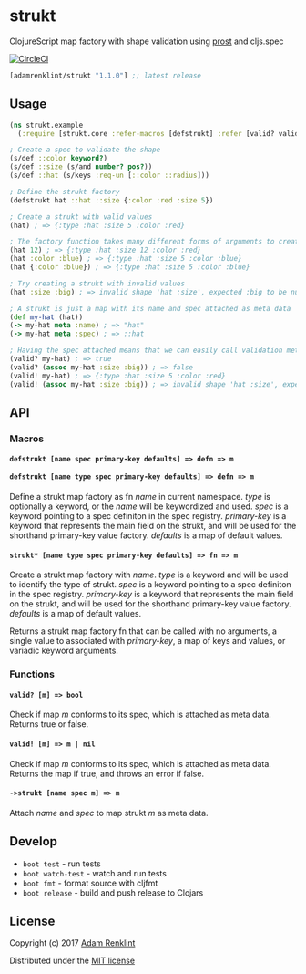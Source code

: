 # strukt

ClojureScript map factory with shape validation using [prost](https://github.com/adamrenklint/prost) and cljs.spec

[![CircleCI](https://circleci.com/gh/adamrenklint/strukt.svg?style=svg)](https://circleci.com/gh/adamrenklint/strukt)

```clojure
[adamrenklint/strukt "1.1.0"] ;; latest release
```

## Usage

```clojure
(ns strukt.example
  (:require [strukt.core :refer-macros [defstrukt] :refer [valid? valid!]]))

; Create a spec to validate the shape
(s/def ::color keyword?)
(s/def ::size (s/and number? pos?))
(s/def ::hat (s/keys :req-un [::color ::radius]))

; Define the strukt factory
(defstrukt hat ::hat ::size {:color :red :size 5})

; Create a strukt with valid values
(hat) ; => {:type :hat :size 5 :color :red}

; The factory function takes many different forms of arguments to create a new strukt map
(hat 12) ; => {:type :hat :size 12 :color :red}
(hat :color :blue) ; => {:type :hat :size 5 :color :blue}
(hat {:color :blue}) ; => {:type :hat :size 5 :color :blue}

; Try creating a strukt with invalid values
(hat :size :big) ; => invalid shape 'hat :size', expected :big to be number? via :strukt.example/hat > :strukt.example/size

; A strukt is just a map with its name and spec attached as meta data
(def my-hat (hat))
(-> my-hat meta :name) ; => "hat"
(-> my-hat meta :spec) ; => ::hat

; Having the spec attached means that we can easily call validation methods, without having to pass the spec all the time
(valid? my-hat) ; => true
(valid? (assoc my-hat :size :big)) ; => false
(valid! my-hat) ; => {:type :hat :size 5 :color :red}
(valid! (assoc my-hat :size :big)) ; => invalid shape 'hat :size', expected :big to be number? via :strukt.example/hat > :strukt.example/size
```

## API

### Macros

#### `defstrukt [name spec primary-key defaults] => defn => m`<br><br>`defstrukt [name type spec primary-key defaults] => defn => m`

Define a strukt map factory as fn *name* in current namespace. *type* is optionally a keyword, or the *name* will be keywordized and used. *spec* is a keyword pointing to a spec definiton in the spec registry. *primary-key* is a keyword that represents the main field on the strukt, and will be used for the shorthand primary-key value factory. *defaults* is a map of default values.

#### `strukt* [name type spec primary-key defaults] => fn => m`

Create a strukt map factory with *name*. *type* is a keyword and will be used to identify the type of strukt. *spec* is a keyword pointing to a spec definiton in the spec registry. *primary-key* is a keyword that represents the main field on the strukt, and will be used for the shorthand primary-key value factory. *defaults* is a map of default values.

Returns a strukt map factory fn that can be called with no arguments, a single value to associated with *primary-key*, a map of keys and values, or variadic keyword arguments.

### Functions

#### `valid? [m] => bool`

Check if map *m* conforms to its spec, which is attached as meta data. Returns true or false.

#### `valid! [m] => m | nil`

Check if map *m* conforms to its spec, which is attached as meta data. Returns the map if true, and throws an error if false.

#### `->strukt [name spec m] => m`

Attach *name* and *spec* to map strukt *m* as meta data.

## Develop

- `boot test` - run tests
- `boot watch-test` - watch and run tests
- `boot fmt` - format source with cljfmt
- `boot release` - build and push release to Clojars

## License

Copyright (c) 2017 [Adam Renklint](http://adamrenklint.com)

Distributed under the [MIT license](https://github.com/adamrenklint/strukt/blob/master/LICENSE)
